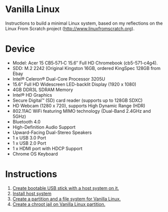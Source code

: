 # Vanilla Linux

Instructions to build a minimal Linux system, based on my reflections on the Linux From Scratch project (http://www.linuxfromscratch.org).

# Device
- Model: Acer 15 CB5‑571‑C 15.6″ Full HD Chromebook (cb5-571-c4g4).
- SDD: M.2 2242 (Original Kingston 16GB, ordered KingSpec 128GB from Ebay 
- Intel® Celeron® Dual-Core Processor 3205U
- 15.6" Full HD Widescreen LED-backlit Display (1920 x 1080)
- 4GB DDR3L SDRAM Memory
- Intel® HD Graphics
- Secure Digital™ (SD) card reader (supports up to 128GB SDXC)
- HD Webcam (1280 x 720), supports High Dynamic Range (HDR)
- 802.11AC WiFi featuring MIMO technology (Dual-Band 2.4GHz and 5GHz)
- Bluetooth 4.0
- High-Definition Audio Support
- Upward-Facing Dual-Stereo Speakers
- 1 x USB 3.0 Port
- 1 x USB 2.0 Port
- 1 x HDMI port with HDCP Support
- Chrome OS Keyboard

# Instructions
1. [Create bootable USB stick with a host system on it.](bootable-usb.md)
1. [Install host system](install-host-system.md)
1. [Create a partition and a file system for Vanilla Linux.](filesystem.md)
1. [Create a chroot jail on Vanilla Linux partition.](chroot.md)

